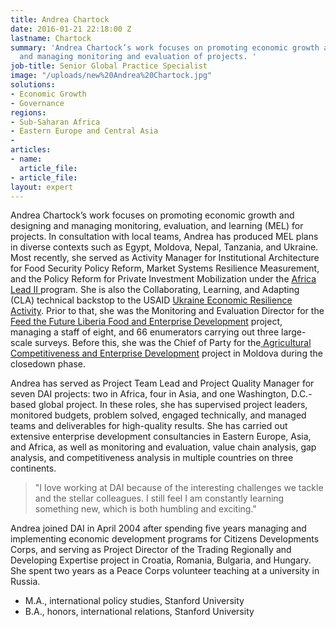 ```yaml
---
title: Andrea Chartock
date: 2016-01-21 22:18:00 Z
lastname: Chartock
summary: 'Andrea Chartock’s work focuses on promoting economic growth and designing
  and managing monitoring and evaluation of projects. '
job-title: Senior Global Practice Specialist
image: "/uploads/new%20Andrea%20Chartock.jpg"
solutions:
- Economic Growth
- Governance
regions:
- Sub-Saharan Africa
- Eastern Europe and Central Asia
- 
articles:
- name: 
  article_file: 
- article_file: 
layout: expert
---
```


Andrea Chartock’s work focuses on promoting economic growth and designing and managing monitoring, evaluation, and learning (MEL) for projects. In consultation with local teams, Andrea has produced MEL plans in diverse contexts such as Egypt, Moldova, Nepal, Tanzania, and Ukraine. Most recently, she served as Activity Manager for Institutional Architecture for Food Security Policy Reform, Market Systems Resilience Measurement, and the Policy Reform for Private Investment Mobilization under the [Africa Lead II ](https://www.dai.com/our-work/projects/africa-africa-lead-ii)program. She is also the Collaborating, Learning, and Adapting (CLA) technical backstop to the USAID [Ukraine Economic Resilience Activity](https://www.dai.com/our-work/projects/ukraine-economic-resilience-activity). Prior to that, she was the Monitoring and Evaluation Director for the [Feed the Future Liberia Food and Enterprise Development](https://www.dai.com/our-work/projects/liberia-food-and-enterprise-development-program-fed) project, managing a staff of eight, and 66 enumerators carrying out three large-scale surveys. Before this, she was the Chief of Party for the[ Agricultural Competitiveness and Enterprise Development](https://www.dai.com/our-work/projects/moldova-agricultural-competitiveness-and-enterprise-development-project-aced) project in Moldova during the closedown phase.

Andrea has served as Project Team Lead and Project Quality Manager for seven DAI projects: two in Africa, four in Asia, and one Washington, D.C.-based global project. In these roles, she has supervised project leaders, monitored budgets, problem solved, engaged technically, and managed teams and deliverables for high-quality results. She has carried out extensive enterprise development consultancies in Eastern Europe, Asia, and Africa, as well as monitoring and evaluation, value chain analysis, gap analysis, and competitiveness analysis in multiple countries on three continents. 

> "I love working at DAI because of the interesting challenges we tackle and the stellar colleagues. I still feel I am constantly learning something new, which is both humbling and exciting."

Andrea joined DAI in April 2004 after spending five years managing and implementing economic development programs for Citizens Developments Corps, and serving as Project Director of the Trading Regionally and Developing Expertise project in Croatia, Romania, Bulgaria, and Hungary. She spent two years as a Peace Corps volunteer teaching at a university in Russia.

* M.A., international policy studies, Stanford University
* B.A., honors, international relations, Stanford University